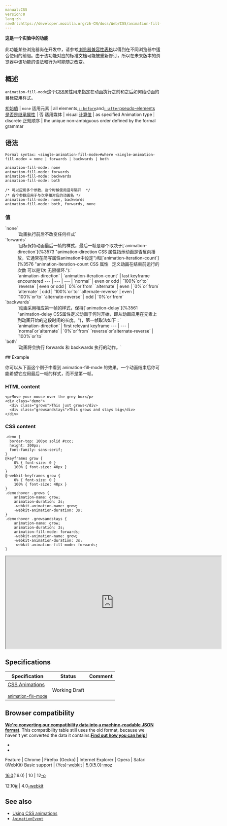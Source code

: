 ```yaml
---
manual:CSS
version:0
lang:zh
rawUrl:https://developer.mozilla.org/zh-CN/docs/Web/CSS/animation-fill-mode
---
```






**这是一个实验中的功能**<br></br>此功能某些浏览器尚在开发中，请参考[浏览器兼容性表格](%28502 "")以得到在不同浏览器中适合使用的前缀。由于该功能对应的标准文档可能被重新修订，所以在未来版本的浏览器中该功能的语法和行为可能随之改变。




## 概述<a name="概述"></a>


`animation-fill-mode`这个[CSS](%28350 "CSS")属性用来指定在动画执行之前和之后如何给动画的目标应用样式。


[初始值](%28302 "") | `none` 
适用元素 | all elements,[`::before`](%26455 "常通过 content 属性来为一个元素添加修饰性的内容。")and[`::after`](%26456 "CSS伪元素::after用来创建一个伪元素，做为已选中元素的最后一个子元素。通常会配合content属性来为该元素添加装饰内容。这个虚拟元素默认是行内元素。")[pseudo-elements](%3563 "") 
[是否是继承属性](%28299 "") | 否 
适用媒体 | visual 
[计算值](%28304 "") | as specified 
Animation type | discrete 
正规顺序 | the unique non-ambiguous order defined by the formal grammar 


## 语法<a name="语法"></a>

```
Formal syntax: <single-animation-fill-mode>#where <single-animation-fill-mode> = none | forwards | backwards | both

```

```
animation-fill-mode: none
animation-fill-mode: forwards
animation-fill-mode: backwards
animation-fill-mode: both

/* 可以应用多个参数，这个时候使用逗号隔开  */
/* 各个参数应用于与次序相对应的动画名 */
animation-fill-mode: none, backwards
animation-fill-mode: both, forwards, none
```

### 值<a name="值"></a>
<dl><dt id=''>`none`</dt><dd>`动画执行前后不改变任何样式`</dd><dt id=''>`forwards`</dt><dd>`目标保持动画最后一帧的样式，最后一帧是哪个取决于[`animation-direction`](%3573 "animation-direction CSS 属性指示动画是否反向播放，它通常在简写属性animation中设定")和[`animation-iteration-count`](%3576 "animation-iteration-count CSS 属性   定义动画在结束前运行的次数 可以是1次 无限循环."):`</dd><dd>
`animation-direction` | `animation-iteration-count` | last keyframe encountered 
 ---  |  ---  |  ---  | 
`normal` | even or odd | `100%`or`to` 
`reverse` | even or odd | `0%`or`from` 
`alternate` | even | `0%`or`from` 
`alternate` | odd | `100%`or`to` 
`alternate-reverse` | even | `100%`or`to` 
`alternate-reverse` | odd | `0%`or`from` 

</dd><dt id=''>`backwards`</dt><dd>`动画采用相应第一帧的样式，保持[`animation-delay`](%3561 "animation-delay CSS属性定义动画于何时开始，即从动画应用在元素上到动画开始的这段时间的长度。")，第一帧取法如下：`</dd><dd>
`animation-direction` | first relevant keyframe 
 ---  |  ---  | 
`normal`or`alternate` | `0%`or`from` 
`reverse`or`alternate-reverse` | `100%`or`to` 

</dd><dt id=''>`both`</dt><dd>`动画将会执行 forwards 和 backwards 执行的动作。`</dd></dl>
## Example<a name="Example"></a>






你可以从下面这个例子中看到 animation-fill-mode 的效果。一个动画结束后你可能希望它应用最后一帧的样式，而不是第一帧。


### HTML content<a name="HTML_content"></a>

```
<p>Move your mouse over the grey box</p>
<div class="demo">
  <div class="grows">This just grows</div>
  <div class="growsandstays">This grows and stays big</div>
</div>
```

### CSS content<a name="CSS_content"></a>

```
.demo {
  border-top: 100px solid #ccc;
  height: 300px;
  font-family: sans-serif;
}
@keyframes grow {
    0% { font-size: 0 }
    100% { font-size: 40px }
}
@-webkit-keyframes grow {
    0% { font-size: 0 }
    100% { font-size: 40px }
}
.demo:hover .grows {
    animation-name: grow;
    animation-duration: 3s;
    -webkit-animation-name: grow;
    -webkit-animation-duration: 3s;
}
.demo:hover .growsandstays {
    animation-name: grow;
    animation-duration: 3s;
    animation-fill-mode: forwards;
    -webkit-animation-name: grow;
    -webkit-animation-duration: 3s;
    -webkit-animation-fill-mode: forwards;
}
```


<iframe src='https://mdn.mozillademos.org/zh-CN/docs/Web/CSS/animation-fill-mode$samples/Example?revision=952149' width='700' height='300'></iframe>



## Specifications<a name="Specifications"></a>

Specification | Status | Comment 
 ---  |  ---  |  ---  | 
[CSS Animations<br></br><small>animation-fill-mode</small>](%28503 "") | Working Draft |  


## Browser compatibility<a name="Browser_Compatibility"></a>


**[We&#39;re converting our compatibility data into a machine-readable JSON format](%3344 "")**. This compatibility table still uses the old format, because we haven&#39;t yet converted the data it contains.**[Find out how you can help!](%3392 "")**


* 
* 

Feature | Chrome | Firefox (Gecko) | Internet Explorer | Opera | Safari (WebKit) 
Basic support | (Yes)[-webkit](%3568 "The name of this feature is prefixed with '-webkit' as this browser considers it experimental") | [5.0](%4488 "Released on 2011-06-21.")(5.0)[-moz](%3568 "The name of this feature is prefixed with '-moz' as this browser considers it experimental")<br></br>[16.0](%4098 "Released on 2012-10-09.")(16.0) | 10 | 12[-o](%3568 "The name of this feature is prefixed with '-o' as this browser considers it experimental")<br></br>12.10[#](%4491 "http://my.opera.com/ODIN/blog/2012/08/03/a-hot-opera-12-50-summer-time-snapshot") | 4.0[-webkit](%3568 "The name of this feature is prefixed with '-webkit' as this browser considers it experimental") 




## See also<a name="See_also"></a>

* [Using CSS animations](%28470 "Tutorial about CSS animations")
* [`AnimationEvent`](%2537 "AnimationEvent 接口表示提供与动画相关的信息的事件。")



